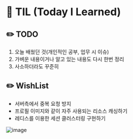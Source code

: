 # 📝 TIL (Today I Learned) 

## ✏️ TODO
1. 오늘 배웠던 것(개인적인 공부, 업무 시 이슈)
2. 가벼운 내용이거나 알고 있는 내용도 다시 한번 정리
3. 사소하더라도 꾸준히

## ✏️ WishList
- 서버측에서 중복 요청 방지
- 프로필 이미지와 같이 자주 사용되는 리소스 캐싱하기
- 레디스를 이용한 세션 클러스터링 구현하기

![image](https://github.com/shin-je-woo/TIL/assets/39439576/00fbf9d9-e122-4716-b036-f843430d6f67)
